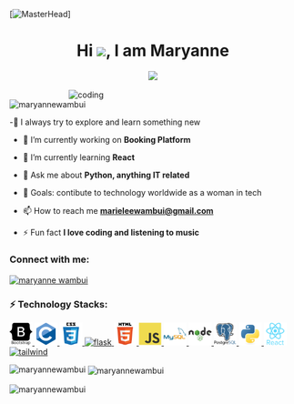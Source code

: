 [![MasterHead](https://www.google.com/url?sa=i&url=https%3A%2F%2Fdribbble.com%2Fshots%2F4871258-Web-development&psig=AOvVaw1XxvUQ-xZiFMcxqAJiZhkP&ust=1709499183461000&source=images&cd=vfe&opi=89978449&ved=0CBIQjRxqFwoTCIDChb281oQDFQAAAAAdAAAAABAQ)]
<h1 align="center">Hi <img src="https://raw.githubusercontent.com/MartinHeinz/MartinHeinz/master/wave.gif" width="30px">, I am Maryanne</h1>

<p align="center">
  <a href="https://github.com/DenverCoder1/readme-typing-svg"><img src="https://readme-typing-svg.herokuapp.com?color=FE64D9&center=true&lines=I'm+an+ICT+support;Full-stack+Web+Developer&center=true&width=380&height=45"></a>
</p>



<img align="right" alt="coding" width="400" src="https://user-images.githubusercontent.com/74038190/236119160-976a0405-caa7-470c-9356-16d43402ea0a.gif">

<p align="left"> <img src="https://komarev.com/ghpvc/?username=maryannewambui&label=Profile%20views&color=0e75b6&style=flat" alt="maryannewambui" /> </p>

-🤩 I always try to explore and learn something new

- 🔭 I’m currently working on **Booking Platform**

- 🌱 I’m currently learning **React**

- 💬 Ask me about **Python, anything IT related**

- 🌟 Goals: contibute to technology worldwide as a woman in tech

- 📫 How to reach me **marieleewambui@gmail.com**

- ⚡ Fun fact **I love coding and listening to music**

<h3 align="left">Connect with me:</h3>
<p align="left">
<a href="https://linkedin.com/in/maryanne wambui" target="blank"><img align="center" src="https://raw.githubusercontent.com/rahuldkjain/github-profile-readme-generator/master/src/images/icons/Social/linked-in-alt.svg" alt="maryanne wambui" height="30" width="40" /></a>
</p>

<h3 align="centre">⚡️ Technology Stacks:</h3>
<p align="left"> <a href="https://getbootstrap.com" target="_blank" rel="noreferrer"> <img src="https://raw.githubusercontent.com/devicons/devicon/master/icons/bootstrap/bootstrap-plain-wordmark.svg" alt="bootstrap" width="40" height="40"/> </a> <a href="https://www.cprogramming.com/" target="_blank" rel="noreferrer"> <img src="https://raw.githubusercontent.com/devicons/devicon/master/icons/c/c-original.svg" alt="c" width="40" height="40"/> </a> <a href="https://www.w3schools.com/css/" target="_blank" rel="noreferrer"> <img src="https://raw.githubusercontent.com/devicons/devicon/master/icons/css3/css3-original-wordmark.svg" alt="css3" width="40" height="40"/> </a> <a href="https://flask.palletsprojects.com/" target="_blank" rel="noreferrer"> <img src="https://www.vectorlogo.zone/logos/pocoo_flask/pocoo_flask-icon.svg" alt="flask" width="40" height="40"/> </a> <a href="https://www.w3.org/html/" target="_blank" rel="noreferrer"> <img src="https://raw.githubusercontent.com/devicons/devicon/master/icons/html5/html5-original-wordmark.svg" alt="html5" width="40" height="40"/> </a> <a href="https://developer.mozilla.org/en-US/docs/Web/JavaScript" target="_blank" rel="noreferrer"> <img src="https://raw.githubusercontent.com/devicons/devicon/master/icons/javascript/javascript-original.svg" alt="javascript" width="40" height="40"/> </a> <a href="https://www.mysql.com/" target="_blank" rel="noreferrer"> <img src="https://raw.githubusercontent.com/devicons/devicon/master/icons/mysql/mysql-original-wordmark.svg" alt="mysql" width="40" height="40"/> </a> <a href="https://nodejs.org" target="_blank" rel="noreferrer"> <img src="https://raw.githubusercontent.com/devicons/devicon/master/icons/nodejs/nodejs-original-wordmark.svg" alt="nodejs" width="40" height="40"/> </a> <a href="https://www.postgresql.org" target="_blank" rel="noreferrer"> <img src="https://raw.githubusercontent.com/devicons/devicon/master/icons/postgresql/postgresql-original-wordmark.svg" alt="postgresql" width="40" height="40"/> </a> <a href="https://www.python.org" target="_blank" rel="noreferrer"> <img src="https://raw.githubusercontent.com/devicons/devicon/master/icons/python/python-original.svg" alt="python" width="40" height="40"/> </a> <a href="https://reactjs.org/" target="_blank" rel="noreferrer"> <img src="https://raw.githubusercontent.com/devicons/devicon/master/icons/react/react-original-wordmark.svg" alt="react" width="40" height="40"/> </a> <a href="https://tailwindcss.com/" target="_blank" rel="noreferrer"> <img src="https://www.vectorlogo.zone/logos/tailwindcss/tailwindcss-icon.svg" alt="tailwind" width="40" height="40"/> </a> </p>

<p><img align="left" src="https://github-readme-stats.vercel.app/api/top-langs?username=maryannewambui&show_icons=true&locale=en&layout=compact" alt="maryannewambui" /></p>

<p>&nbsp;<img align="center" src="https://github-readme-stats.vercel.app/api?username=maryannewambui&show_icons=true&locale=en" alt="maryannewambui" /></p>

<p><img align="center" src="https://github-readme-streak-stats.herokuapp.com/?user=maryannewambui&" alt="maryannewambui" /></p>
